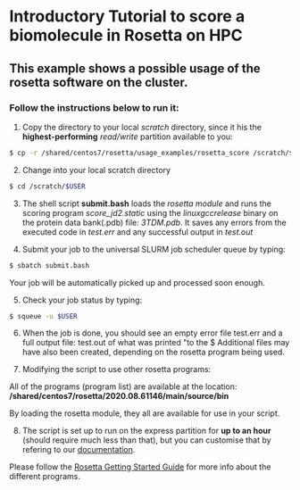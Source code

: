 # Introductory Tutorial to score a biomolecule in Rosetta on HPC

## This example shows a possible usage of the rosetta software on the cluster.

### Follow the instructions below to run it:
1. Copy the directory to your local _scratch_ directory, since it his the **highest-performing** _read/write_ partition available to you:
```bash
$ cp -r /shared/centos7/rosetta/usage_examples/rosetta_score /scratch/$USER
```
2. Change into your local scratch directory
```bash
$ cd /scratch/$USER
```
3. The shell script **submit.bash** loads the _rosetta module_ and runs the scoring program _score_jd2.static_ using the _linuxgccrelease_ binary on the protein data bank(.pdb) file: _3TDM.pdb_. It saves any errors from the executed code in _test.err_ and any successful output in _test.out_

4. Submit your job to the universal SLURM job scheduler queue by typing: 
```bash
$ sbatch submit.bash
```
Your job will be automatically picked up and processed soon enough.

5. Check your job status by typing: 
```bash
$ squeue -u $USER
```

6. When the job is done, you should see an empty error file test.err and a full output file: test.out of what was printed "to the $
Additional files may have also been created, depending on the rosetta program being used.

7. Modifying the script to use other rosetta programs:

All of the programs (program list) are available at the location: **/shared/centos7/rosetta/2020.08.61146/main/source/bin**

By loading the rosetta module, they all are available for use in your script.

8. The script is set up to run on the express partition for **up to an hour** (should require much less than that), but you can customise that by refering to our [documentation](https://rc-docs.northeastern.edu/en/latest/using-discovery/slurmexamples.html#sbatch-examples).

Please follow the [Rosetta Getting Started Guide](https://www.rosettacommons.org/docs/latest/getting_started/Getting-Started) for more info about the different programs.
